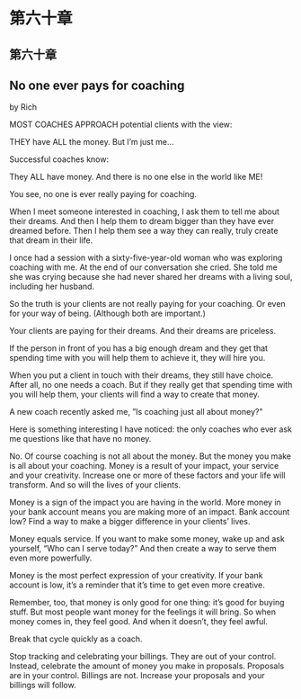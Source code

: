 # 第六十章

## 第六十章

## No one ever pays for coaching

by Rich

MOST COACHES APPROACH potential clients with the view:

THEY have ALL the money. But I’m just me...

Successful coaches know:

They ALL have money. And there is no one else in the world like ME!

You see, no one is ever really paying for coaching.

When I meet someone interested in coaching, I ask them to tell me about their dreams. And then I help them to dream bigger than they have ever dreamed before. Then I help them see a way they can really, truly create that dream in their life.

I once had a session with a sixty-five-year-old woman who was exploring coaching with me. At the end of our conversation she cried. She told me she was crying because she had never shared her dreams with a living soul, including her husband.

So the truth is your clients are not really paying for your coaching. Or even for your way of being. \(Although both are important.\)

Your clients are paying for their dreams. And their dreams are priceless.

If the person in front of you has a big enough dream and they get that spending time with you will help them to achieve it, they will hire you.

When you put a client in touch with their dreams, they still have choice. After all, no one needs a coach. But if they really get that spending time with you will help them, your clients will find a way to create that money.

A new coach recently asked me, ”Is coaching just all about money?”

Here is something interesting I have noticed: the only coaches who ever ask me questions like that have no money.

No. Of course coaching is not all about the money. But the money you make is all about your coaching. Money is a result of your impact, your service and your creativity. Increase one or more of these factors and your life will transform. And so will the lives of your clients.

Money is a sign of the impact you are having in the world. More money in your bank account means you are making more of an impact. Bank account low? Find a way to make a bigger difference in your clients’ lives.

Money equals service. If you want to make some money, wake up and ask yourself, “Who can I serve today?” And then create a way to serve them even more powerfully.

Money is the most perfect expression of your creativity. If your bank account is low, it’s a reminder that it’s time to get even more creative.

Remember, too, that money is only good for one thing: it’s good for buying stuff. But most people want money for the feelings it will bring. So when money comes in, they feel good. And when it doesn’t, they feel awful.

Break that cycle quickly as a coach.

Stop tracking and celebrating your billings. They are out of your control. Instead, celebrate the amount of money you make in proposals. Proposals are in your control. Billings are not. Increase your proposals and your billings will follow.


